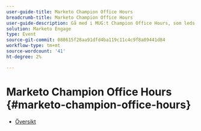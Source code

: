 ```yaml
---
user-guide-title: Marketo Champion Office Hours
breadcrumb-title: Marketo Champion Office Hours
user-guide-description: Gå med i MUG:t Champion Office Hours, som leds av Marketo Engage Champion Class, för att få svar på dina tuffaste Marketo-frågor av produktexperter och få kontakt med branschledande marknadsförare.
solution: Marketo Engage
type: Event
source-git-commit: 088615f28aa91dfd4ba119c11c4c9f8a89441d84
workflow-type: tm+mt
source-wordcount: '41'
ht-degree: 2%

---
```



# Marketo Champion Office Hours {#marketo-champion-office-hours}

+ [Översikt](overview.md)